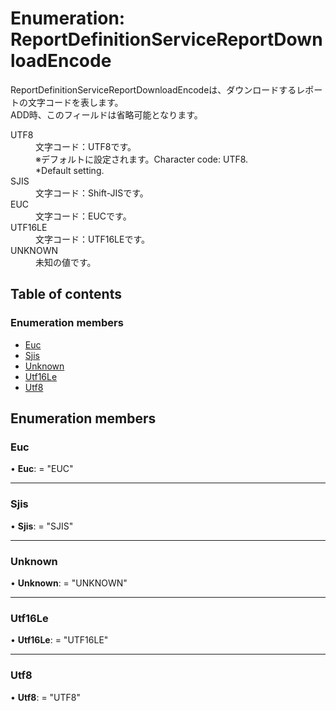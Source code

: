 # Enumeration: ReportDefinitionServiceReportDownloadEncode


<div lang=\"ja\">ReportDefinitionServiceReportDownloadEncodeは、ダウンロードするレポートの文字コードを表します。<br> ADD時、このフィールドは省略可能となります。</div>  <dl class=term>   <dt class=\"term__item\">UTF8</dt>   <dd class=\"term__desc\"><span lang=\"ja\">文字コード：UTF8です。<br>※デフォルトに設定されます。</span><span lang=\"en\">Character code: UTF8.<br>*Default setting.</span></dd>   <dt class=\"term__item\">SJIS</dt>   <dd class=\"term__desc\"><span lang=\"ja\">文字コード：Shift-JISです。</span></dd>   <dt class=\"term__item\">EUC</dt>   <dd class=\"term__desc\"><span lang=\"ja\">文字コード：EUCです。</span></dd>   <dt class=\"term__item\">UTF16LE</dt>   <dd class=\"term__desc\"><span lang=\"ja\">文字コード：UTF16LEです。</span></dd>   <dt class=\"term__item\">UNKNOWN</dt>   <dd class=\"term__desc\"><span lang=\"ja\">未知の値です。</span></dd> </dl>

## Table of contents

### Enumeration members

- [Euc](reportdefinitionservicereportdownloadencode.md#euc)
- [Sjis](reportdefinitionservicereportdownloadencode.md#sjis)
- [Unknown](reportdefinitionservicereportdownloadencode.md#unknown)
- [Utf16Le](reportdefinitionservicereportdownloadencode.md#utf16le)
- [Utf8](reportdefinitionservicereportdownloadencode.md#utf8)

## Enumeration members

### Euc

• **Euc**: = "EUC"

___

### Sjis

• **Sjis**: = "SJIS"

___

### Unknown

• **Unknown**: = "UNKNOWN"

___

### Utf16Le

• **Utf16Le**: = "UTF16LE"

___

### Utf8

• **Utf8**: = "UTF8"
